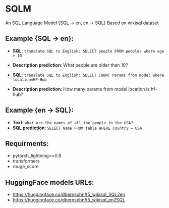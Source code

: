 # SQLM
An SQL Language Model {SQL -> en, en -> SQL}
Based on wikisql dataset

## Example {SQL -> en}:
+ **SQL**:  `translate SQL to English: SELECT people FROM peoples where age > 10`
+ **Description prediction**:  What people are older than 10?

+ **SQL**:  `translate SQL to English: SELECT COUNT Params from model where location=HF-Hub`
+ **Description prediction**:  How many params from model location is hf-hub?

## Example {en -> SQL}:
+ **Text**: `what are the names of all the people in the USA?` 
+ **SQL prediction**: `SELECT Name FROM table WHERE Country = USA`

## Requirments:
+ pytorch_lightning==0.9
+ transformers
+ rouge_score

## HuggingFace models URLs:
+ https://huggingface.co/dbernsohn/t5_wikisql_SQL2en
+ https://huggingface.co/dbernsohn/t5_wikisql_en2SQL